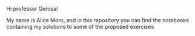 Hi professor Gerosa!

My name is Alice Moro, and in this repository you can find the notebooks containing my solutions to some of the proposed exercises.